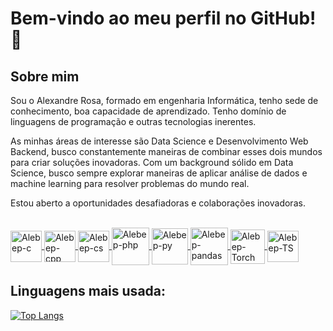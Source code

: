 # Bem-vindo ao meu perfil no GitHub! 👋

## Sobre mim 

Sou o Alexandre Rosa, formado em engenharia Informática, tenho sede de conhecimento, boa capacidade de aprendizado. Tenho domínio de linguagens de programação e outras tecnologias inerentes.

As minhas áreas de interesse são Data Science e Desenvolvimento Web Backend, busco constantemente maneiras de combinar esses dois mundos para criar soluções inovadoras. Com um background sólido em Data Science, busco sempre explorar maneiras de aplicar análise de dados e machine learning para resolver problemas do mundo real.

Estou aberto a oportunidades desafiadoras e colaborações inovadoras. 

<div style="display: inline_block"><br>
  
 <a href="https://devdocs.io/c/">
  <img align="center" alt="Alebep-c" width="50" src="https://cdn.jsdelivr.net/gh/devicons/devicon/icons/c/c-original.svg">
</a>

 <a href="https://isocpp.org/">
   <img align="center" alt="Alebep-cpp" width = 50 src="https://cdn.jsdelivr.net/gh/devicons/devicon/icons/cplusplus/cplusplus-original.svg">
</a>

  <a href="https://learn.microsoft.com/en-us/dotnet/csharp/">
   <img align="center" alt="Alebep-cs"  width = 50 src="https://cdn.jsdelivr.net/gh/devicons/devicon/icons/csharp/csharp-original.svg">
  </a>
  
   <a href="https://www.php.net/">
    <img align="center" alt="Alebep-php"  width = 60 src="https://cdn.jsdelivr.net/gh/devicons/devicon/icons/php/php-original.svg">
  </a>

 <a href="https://www.python.org/">
   <img align="center" alt="Alebep-py" width = 58 src="https://cdn.jsdelivr.net/gh/devicons/devicon/icons/python/python-original.svg">
</a>


 <a href="https://pandas.pydata.org/">
    <img align="center" alt="Alebep-pandas" width = 60 src="https://cdn.jsdelivr.net/gh/devicons/devicon/icons/pandas/pandas-original.svg" />
</a>

 <a href="https://pytorch.org/">
   <img align="center" alt="Alebep-Torch" height = 55 src="https://cdn.jsdelivr.net/gh/devicons/devicon/icons/pytorch/pytorch-original.svg">
</a>

 <a href="https://www.tensorflow.org/">
    <img align="center" alt="Alebep-TS" width = 50  src="https://cdn.jsdelivr.net/gh/devicons/devicon/icons/tensorflow/tensorflow-original.svg">
</a>
<!--
 <a href="https://www.tensorflow.org/">
    <img align="center" alt="Alebep-scikit" width = 50  src="https://cdn.jsdelivr.net/gh/devicons/devicon/icons/scikit-learn/scikit-learn-original.svg">
</a>
-->
  



  
</div>


## Linguagens mais usada:

[![Top Langs](https://github-readme-stats.vercel.app/api/top-langs/?username=Alebep&hide=vim%40script)](https://github.com/Alebep/github-readme-stats)


<!--

[![Top Langs](https://github-readme-stats.vercel.app/api/top-langs/?username=Alebep&layout=compact)](https://github.com/Alebep/github-readme-stats)

## Minhas habilidades
- **Data Science**: Possuo experiência em análise exploratória de dados, visualização de dados, modelagem estatística e machine learning. Estou sempre aprendendo e aplicando novas técnicas para extrair insights valiosos dos dados.

- **Desenvolvimento Web Backend**: Além do meu interesse em Data Science, também tenho conhecimento sólido em desenvolvimento web backend. Trabalho com linguagens como Python, Node.js e Ruby on Rails para criar APIs robustas e sistemas escaláveis.

- **Bancos de Dados**: Tenho experiência em bancos de dados relacionais e NoSQL, incluindo MySQL, PostgreSQL e MongoDB.



## Projetos destacados
- [Projeto de Machine Learning para Classificação de Imagens](link_para_seu_projeto1): Desenvolvi um modelo de machine learning capaz de classificar imagens com alta precisão, utilizando redes neurais convolucionais.

- [API RESTful para Gerenciamento de Tarefas](link_para_seu_projeto2): Criei uma API RESTful usando Node.js e Express para gerenciar tarefas e listas de afazeres.

- [Análise de Dados de Vendas](link_para_seu_projeto3): Realizei uma análise detalhada dos dados de vendas de uma empresa, identificando tendências e oportunidades de crescimento.

## Onde me encontrar
Você pode me encontrar em outras plataformas online:

- [LinkedIn](seu_linkedin): Compartilho artigos e atualizações sobre Data Science e Desenvolvimento Web.

- [Twitter](seu_twitter): Siga-me para obter as últimas novidades e insights do mundo da tecnologia.

Estou sempre aberto a colaborações e novos desafios. Se você tem algum projeto interessante ou oportunidade de trabalho, não hesite em entrar em contato comigo. Vamos construir coisas incríveis juntos! 🚀


<!--
**Alebep/Alebep** is a ✨ _special_ ✨ repository because its `README.md` (this file) appears on your GitHub profile.

Here are some ideas to get you started:

- 🔭 I’m currently working on ...
- 🌱 I’m currently learning ...
- 👯 I’m looking to collaborate on ...
- 🤔 I’m looking for help with ...
- 💬 Ask me about ...
- 📫 How to reach me: ...
- 😄 Pronouns: ...
- ⚡ Fun fact: ...
-->

